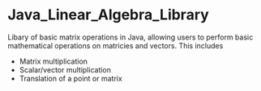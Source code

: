 # Java_Linear_Algebra_Library
Libary of basic matrix operations in Java, allowing users to perform basic mathematical operations
on matricies and vectors. This includes
  - Matrix multiplication
  - Scalar/vector multiplication
  - Translation of a point or matrix
